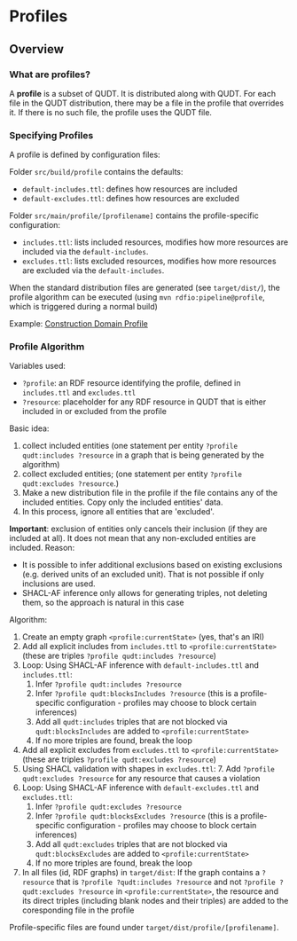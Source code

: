 # Profiles

## Overview

### What are profiles?

A **profile** is a subset of QUDT. It is distributed along with QUDT. For each
file in the QUDT distribution, there may be a file in the profile that overrides it.
If there is no such file, the profile uses the QUDT file.

### Specifying Profiles

A profile is defined by configuration files:

Folder `src/build/profile` contains the defaults:
- `default-includes.ttl`: defines how resources are included
- `default-excludes.ttl`: defines how resources are excluded

Folder `src/main/profile/[profilename]` contains the profile-specific configuration:
- `includes.ttl`: lists included resources, modifies how more resources are included via the `default-includes`.
- `excludes.ttl`: lists excluded resources, modifies how more resources are excluded via the `default-includes`.

When the standard distribution files are generated (see `target/dist/`),
the profile algorithm can be executed (using `mvn rdfio:pipeline@profile`, which is triggered
during a normal build)

Example: [Construction Domain Profile](./construction)

### Profile Algorithm

Variables used:

- `?profile`: an RDF resource identifying the profile, defined in `includes.ttl` and `excludes.ttl`
- `?resource`: placeholder for any RDF resource in QUDT that is either included in or excluded from the profile

Basic idea:
1. collect included entities (one statement per entity `?profile qudt:includes ?resource` in a graph that is
being generated by the algorithm)
2. collect excluded entities; (one statement per entity `?profile qudt:excludes ?resource`.)
3. Make a new distribution file in the profile if the file contains any of the included entities. Copy only the included
entities' data.
4. In this process, ignore all entities that are 'excluded'.

**Important**: exclusion of entities only cancels their inclusion (if they are included at all). It does not mean that
any non-excluded entities are included.
Reason:
- It is possible to infer additional exclusions based on existing exclusions (e.g. derived units of an excluded unit).
That is not possible if only inclusions are used.
- SHACL-AF inference only allows for generating triples, not deleting them, so the approach is natural in this case

Algorithm:

1. Create an empty graph `<profile:currentState>` (yes, that's an IRI)
2. Add all explicit includes from `includes.ttl` to `<profile:currentState>` (these are triples
   `?profile qudt:includes ?resource`)
3. Loop: Using SHACL-AF inference with `default-includes.ttl` and `includes.ttl`:
   1. Infer `?profile qudt:includes ?resource`
   2. Infer `?profile qudt:blocksIncludes ?resource` (this is a profile-specific configuration - profiles may
      choose to block certain inferences)
   3. Add all `qudt:includes` triples that are not blocked via `qudt:blocksIncludes` are added to `<profile:currentState>`
   4. If no more triples are found, break the loop
4. Add all explicit excludes from `excludes.ttl` to `<profile:currentState>` (these are triples
   `?profile qudt:excludes ?resource`)
5. Using SHACL validation with shapes in `excludes.ttl`:
   7. Add `?profile qudt:excludes ?resource` for any resource that causes a violation
6. Loop: Using SHACL-AF inference with `default-excludes.ttl` and `excludes.ttl`:
   1. Infer `?profile qudt:excludes ?resource`
   2. Infer `?profile qudt:blocksExcludes ?resource` (this is a profile-specific configuration - profiles may
      choose to block certain inferences)
   3. Add all `qudt:excludes` triples that are not blocked via `qudt:blocksExcludes` are added to `<profile:currentState>`
   4. If no more triples are found, break the loop
7. In all files (id, RDF graphs) in `target/dist`:
   If the graph contains a `?resource` that is `?profile ?qudt:includes ?resource`
   and not `?profile ?qudt:excludes ?resource` in `<profile:currentState>`, the resource and its direct triples
   (including blank nodes and their triples) are added to the coresponding file in the profile

Profile-specific files are found under `target/dist/profile/[profilename]`.
